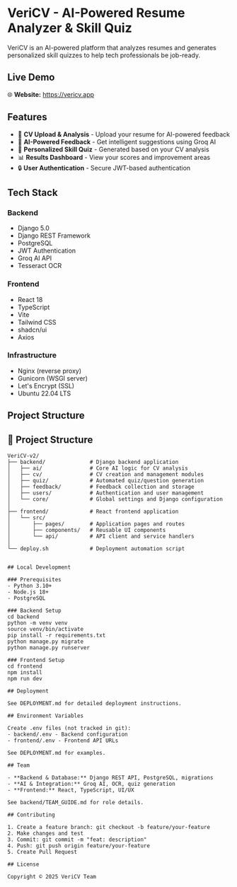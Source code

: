 # VeriCV - AI-Powered Resume Analyzer & Skill Quiz

VeriCV is an AI-powered platform that analyzes resumes and generates personalized skill quizzes to help tech professionals be job-ready.

## Live Demo

🌐 **Website:** https://vericv.app  

## Features

- 📄 **CV Upload & Analysis** - Upload your resume for AI-powered feedback
- 🤖 **AI-Powered Feedback** - Get intelligent suggestions using Groq AI
- 📝 **Personalized Skill Quiz** - Generated based on your CV analysis
- 📊 **Results Dashboard** - View your scores and improvement areas
- 🔒 **User Authentication** - Secure JWT-based authentication

## Tech Stack

### Backend
- Django 5.0
- Django REST Framework
- PostgreSQL
- JWT Authentication
- Groq AI API
- Tesseract OCR

### Frontend
- React 18
- TypeScript
- Vite
- Tailwind CSS
- shadcn/ui
- Axios

### Infrastructure
- Nginx (reverse proxy)
- Gunicorn (WSGI server)
- Let's Encrypt (SSL)
- Ubuntu 22.04 LTS

## Project Structure

## 📁 Project Structure

```text
VeriCV-v2/
├── backend/              # Django backend application
│   ├── ai/               # Core AI logic for CV analysis
│   ├── cv/               # CV creation and management modules
│   ├── quiz/             # Automated quiz/question generation
│   ├── feedback/         # Feedback collection and storage
│   ├── users/            # Authentication and user management
│   └── core/             # Global settings and Django configuration
│
├── frontend/             # React frontend application
│   └── src/
│       ├── pages/        # Application pages and routes
│       ├── components/   # Reusable UI components
│       └── api/          # API client and service handlers
│
└── deploy.sh             # Deployment automation script


## Local Development

### Prerequisites
- Python 3.10+
- Node.js 18+
- PostgreSQL

### Backend Setup
cd backend
python -m venv venv
source venv/bin/activate
pip install -r requirements.txt
python manage.py migrate
python manage.py runserver

### Frontend Setup
cd frontend
npm install
npm run dev

## Deployment

See DEPLOYMENT.md for detailed deployment instructions.

## Environment Variables

Create .env files (not tracked in git):
- backend/.env - Backend configuration
- frontend/.env - Frontend API URLs

See DEPLOYMENT.md for examples.

## Team

- **Backend & Database:** Django REST API, PostgreSQL, migrations
- **AI & Integration:** Groq AI, OCR, quiz generation
- **Frontend:** React, TypeScript, UI/UX

See backend/TEAM_GUIDE.md for role details.

## Contributing

1. Create a feature branch: git checkout -b feature/your-feature
2. Make changes and test
3. Commit: git commit -m "feat: description"
4. Push: git push origin feature/your-feature
5. Create Pull Request

## License

Copyright © 2025 VeriCV Team
